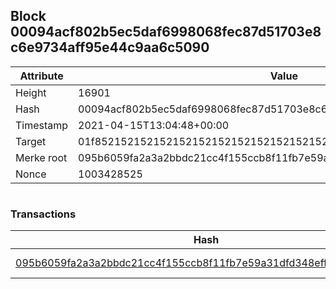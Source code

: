 ## Block 00094acf802b5ec5daf6998068fec87d51703e8c6e9734aff95e44c9aa6c5090

Attribute | Value
--- | ---
Height | 16901
Hash | 00094acf802b5ec5daf6998068fec87d51703e8c6e9734aff95e44c9aa6c5090
Timestamp | 2021-04-15T13:04:48+00:00
Target | 01f8521521521521521521521521521521521521521521521521521521521521
Merke root | 095b6059fa2a3a2bbdc21cc4f155ccb8f11fb7e59a31dfd348effbc957d193b2
Nonce | 1003428525

```

```

### Transactions

Hash | Amount
--- | ---
[095b6059fa2a3a2bbdc21cc4f155ccb8f11fb7e59a31dfd348effbc957d193b2](095b6059fa2a3a2bbdc21cc4f155ccb8f11fb7e59a31dfd348effbc957d193b2.md) | 10.00000000 SKEPTI 
